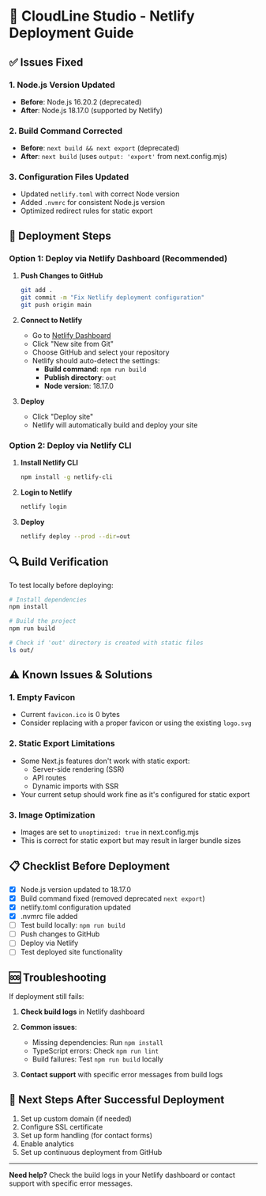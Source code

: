 # 🚀 CloudLine Studio - Netlify Deployment Guide

## ✅ Issues Fixed

### 1. **Node.js Version Updated**
- **Before**: Node.js 16.20.2 (deprecated)
- **After**: Node.js 18.17.0 (supported by Netlify)

### 2. **Build Command Corrected**
- **Before**: `next build && next export` (deprecated)
- **After**: `next build` (uses `output: 'export'` from next.config.mjs)

### 3. **Configuration Files Updated**
- Updated `netlify.toml` with correct Node version
- Added `.nvmrc` for consistent Node.js version
- Optimized redirect rules for static export

## 🔧 Deployment Steps

### Option 1: Deploy via Netlify Dashboard (Recommended)

1. **Push Changes to GitHub**
   ```bash
   git add .
   git commit -m "Fix Netlify deployment configuration"
   git push origin main
   ```

2. **Connect to Netlify**
   - Go to [Netlify Dashboard](https://app.netlify.com/)
   - Click "New site from Git"
   - Choose GitHub and select your repository
   - Netlify should auto-detect the settings:
     - **Build command**: `npm run build`
     - **Publish directory**: `out`
     - **Node version**: 18.17.0

3. **Deploy**
   - Click "Deploy site"
   - Netlify will automatically build and deploy your site

### Option 2: Deploy via Netlify CLI

1. **Install Netlify CLI**
   ```bash
   npm install -g netlify-cli
   ```

2. **Login to Netlify**
   ```bash
   netlify login
   ```

3. **Deploy**
   ```bash
   netlify deploy --prod --dir=out
   ```

## 🔍 Build Verification

To test locally before deploying:

```bash
# Install dependencies
npm install

# Build the project
npm run build

# Check if 'out' directory is created with static files
ls out/
```

## ⚠️ Known Issues & Solutions

### 1. **Empty Favicon**
- Current `favicon.ico` is 0 bytes
- Consider replacing with a proper favicon or using the existing `logo.svg`

### 2. **Static Export Limitations**
- Some Next.js features don't work with static export:
  - Server-side rendering (SSR)
  - API routes
  - Dynamic imports with SSR
- Your current setup should work fine as it's configured for static export

### 3. **Image Optimization**
- Images are set to `unoptimized: true` in next.config.mjs
- This is correct for static export but may result in larger bundle sizes

## 📋 Checklist Before Deployment

- [x] Node.js version updated to 18.17.0
- [x] Build command fixed (removed deprecated `next export`)
- [x] netlify.toml configuration updated
- [x] .nvmrc file added
- [ ] Test build locally: `npm run build`
- [ ] Push changes to GitHub
- [ ] Deploy via Netlify
- [ ] Test deployed site functionality

## 🆘 Troubleshooting

If deployment still fails:

1. **Check build logs** in Netlify dashboard
2. **Common issues**:
   - Missing dependencies: Run `npm install`
   - TypeScript errors: Check `npm run lint`
   - Build failures: Test `npm run build` locally

3. **Contact support** with specific error messages from build logs

## 🎯 Next Steps After Successful Deployment

1. Set up custom domain (if needed)
2. Configure SSL certificate
3. Set up form handling (for contact forms)
4. Enable analytics
5. Set up continuous deployment from GitHub

---

**Need help?** Check the build logs in your Netlify dashboard or contact support with specific error messages.

